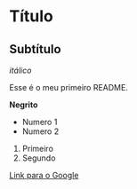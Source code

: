 # Título

## Subtítulo

*itálico*

Esse é o meu primeiro README.

**Negrito**

- Numero 1
- Numero 2

1) Primeiro
2) Segundo

[Link para o Google](https://google.com)